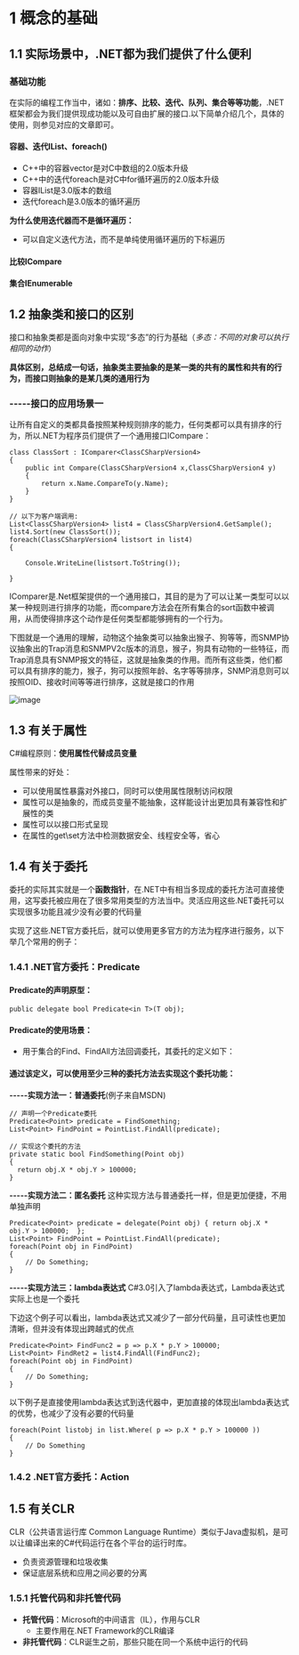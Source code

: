 # 1 概念的基础
## 1.1 实际场景中，.NET都为我们提供了什么便利
### 基础功能
在实际的编程工作当中，诸如：**排序、比较、迭代、队列、集合等等功能**，.NET框架都会为我们提供现成功能以及可自由扩展的接口.以下简单介绍几个，具体的使用，则参见对应的文章即可。
#### 容器、迭代IList、foreach()
- C++中的容器vector是对C中数组的2.0版本升级
- C++中的迭代foreach是对C中for循环遍历的2.0版本升级
- 容器IList是3.0版本的数组
- 迭代foreach是3.0版本的循环遍历

**为什么使用迭代器而不是循环遍历：**
- 可以自定义迭代方法，而不是单纯使用循环遍历的下标遍历

#### 比较ICompare

#### 集合IEnumerable

## 1.2 抽象类和接口的区别
接口和抽象类都是面向对象中实现“多态”的行为基础（*多态：不同的对象可以执行相同的动作*）

**具体区别，总结成一句话，抽象类主要抽象的是某一类的共有的属性和共有的行为，而接口则抽象的是某几类的通用行为**

### -----接口的应用场景一
让所有自定义的类都具备按照某种规则排序的能力，任何类都可以具有排序的行为，所以.NET为程序员们提供了一个通用接口ICompare：

```
class ClassSort : IComparer<ClassCSharpVersion4>
{
    public int Compare(ClassCSharpVersion4 x,ClassCSharpVersion4 y)
    {
        return x.Name.CompareTo(y.Name);
    }
}

// 以下为客户端调用:
List<ClassCSharpVersion4> list4 = ClassCSharpVersion4.GetSample();
list4.Sort(new ClassSort());
foreach(ClassCSharpVersion4 listsort in list4)
{
    
    Console.WriteLine(listsort.ToString());

}
```

IComparer是.Net框架提供的一个通用接口，其目的是为了可以让某一类型可以以某一种规则进行排序的功能，而compare方法会在所有集合的sort函数中被调用，从而使得排序这个动作是任何类型都能够拥有的一个行为。

下图就是一个通用的理解，动物这个抽象类可以抽象出猴子、狗等等，而SNMP协议抽象出的Trap消息和SNMPV2c版本的消息，猴子，狗具有动物的一些特征，而Trap消息具有SNMP报文的特征，这就是抽象类的作用。而所有这些类，他们都可以具有排序的能力，猴子，狗可以按照年龄、名字等等排序，SNMP消息则可以按照OID、接收时间等等进行排序，这就是接口的作用

![image](http://note.youdao.com/yws/public/resource/4e5ec719ea42b22ccd85649c6dc2add9/xmlnote/EE2482331581481A98DEAE0CF20D9910/25171)


## 1.3 有关于属性
C#编程原则：**使用属性代替成员变量**

属性带来的好处：
- 可以使用属性暴露对外接口，同时可以使用属性限制访问权限
- 属性可以是抽象的，而成员变量不能抽象，这样能设计出更加具有兼容性和扩展性的类
- 属性可以以接口形式呈现
- 在属性的get\set方法中检测数据安全、线程安全等，省心

## 1.4 有关于委托
委托的实际其实就是一个**函数指针**，在.NET中有相当多现成的委托方法可直接使用，这写委托被应用在了很多常用类型的方法当中。灵活应用这些.NET委托可以实现很多功能且减少没有必要的代码量

实现了这些.NET官方委托后，就可以使用更多官方的方法为程序进行服务，以下举几个常用的例子：

### 1.4.1 .NET官方委托：Predicate<T>

#### Predicate的声明原型：
```
public delegate bool Predicate<in T>(T obj);
```

#### **Predicate的使用场景：**
- 用于集合的Find、FindAll方法回调委托，其委托的定义如下：

#### 通过该定义，可以使用至少三种的委托方法去实现这个委托功能：

**-----实现方法一：普通委托**(例子来自MSDN)
```
// 声明一个Predicate委托
Predicate<Point> predicate = FindSomething;
List<Point> FindPoint = PointList.FindAll(predicate);

// 实现这个委托的方法
private static bool FindSomething(Point obj)
{
  return obj.X * obj.Y > 100000;
}

```

**-----实现方法二：匿名委托**
这种实现方法与普通委托一样，但是更加便捷，不用单独声明
```
Predicate<Point> predicate = delegate(Point obj) { return obj.X * obj.Y > 100000;  };
List<Point> FindPoint = PointList.FindAll(predicate);
foreach(Point obj in FindPoint)
{
    // Do Something;
}
```

**-----实现方法三：lambda表达式**
C#3.0引入了lambda表达式，Lambda表达式实际上也是一个委托

下边这个例子可以看出，lambda表达式又减少了一部分代码量，且可读性也更加清晰，但并没有体现出跨越式的优点
```
Predicate<Point> FindFunc2 = p => p.X * p.Y > 100000;
List<Point> FindRet2 = list4.FindAll(FindFunc2);
foreach(Point obj in FindPoint)
{
    // Do Something;
}
```
以下例子是直接使用lambda表达式到迭代器中，更加直接的体现出lambda表达式的优势，也减少了没有必要的代码量
```
foreach(Point listobj in list.Where( p => p.X * p.Y > 100000 ))
{
    // Do Something
}
```

### 1.4.2 .NET官方委托：Action





## 1.5 有关CLR
CLR（公共语言运行库 Common Language Runtime）类似于Java虚拟机，是可以让编译出来的C#代码运行在各个平台的运行时库。

- 负责资源管理和垃圾收集
- 保证底层系统和应用之间必要的分离

### 1.5.1 托管代码和非托管代码
- **托管代码**：Microsoft的中间语言（IL），作用与CLR
    - 主要作用在.NET Framework的CLR编译
- **非托管代码**：CLR诞生之前，那些只能在同一个系统中运行的代码










